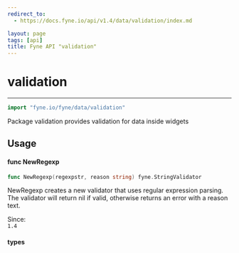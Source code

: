 ```yaml
---
redirect_to:
  - https://docs.fyne.io/api/v1.4/data/validation/index.md

layout: page
tags: [api]
title: Fyne API "validation"
---
```



# validation
---
```go
import "fyne.io/fyne/data/validation"
```

Package validation provides validation for data inside widgets

## Usage

#### func  NewRegexp

```go
func NewRegexp(regexpstr, reason string) fyne.StringValidator
```
NewRegexp creates a new validator that uses regular expression parsing. The validator will return nil if valid, otherwise returns an error with a reason text.


<div class="since">Since: <code>
1.4</code></div>

#### types
